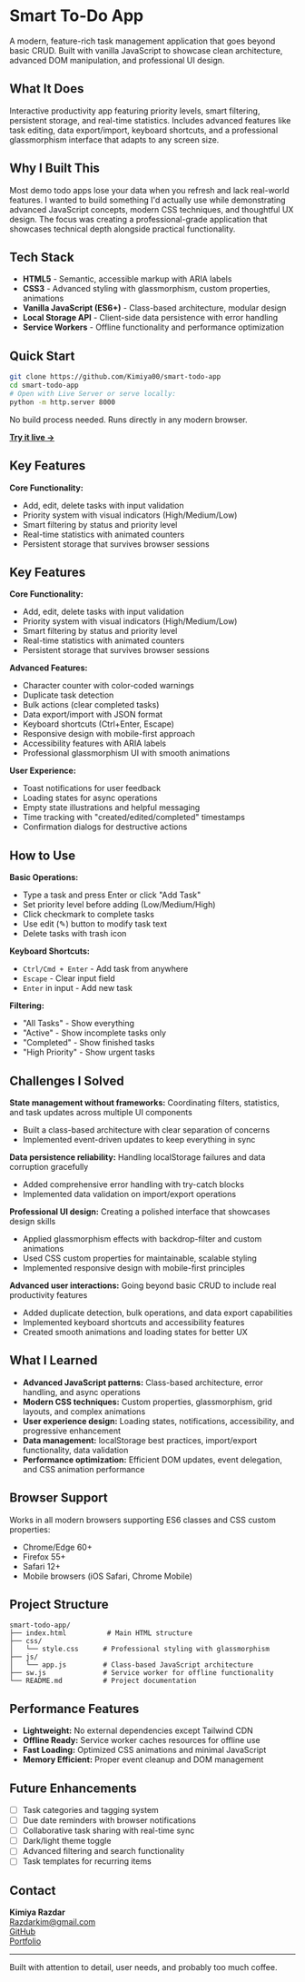 # Smart To-Do App

A modern, feature-rich task management application that goes beyond basic CRUD. Built with vanilla JavaScript to showcase clean architecture, advanced DOM manipulation, and professional UI design.

## What It Does

Interactive productivity app featuring priority levels, smart filtering, persistent storage, and real-time statistics. Includes advanced features like task editing, data export/import, keyboard shortcuts, and a professional glassmorphism interface that adapts to any screen size.

## Why I Built This

Most demo todo apps lose your data when you refresh and lack real-world features. I wanted to build something I'd actually use while demonstrating advanced JavaScript concepts, modern CSS techniques, and thoughtful UX design. The focus was creating a professional-grade application that showcases technical depth alongside practical functionality.

## Tech Stack

- **HTML5** - Semantic, accessible markup with ARIA labels
- **CSS3** - Advanced styling with glassmorphism, custom properties, animations
- **Vanilla JavaScript (ES6+)** - Class-based architecture, modular design
- **Local Storage API** - Client-side data persistence with error handling
- **Service Workers** - Offline functionality and performance optimization

## Quick Start

```bash
git clone https://github.com/Kimiya00/smart-todo-app
cd smart-todo-app
# Open with Live Server or serve locally:
python -m http.server 8000
```

No build process needed. Runs directly in any modern browser.

**[Try it live →](https://kimiya00.github.io/smart-todo-app)**

## Key Features

**Core Functionality:**
- Add, edit, delete tasks with input validation
- Priority system with visual indicators (High/Medium/Low)
- Smart filtering by status and priority level
- Real-time statistics with animated counters
- Persistent storage that survives browser sessions

## Key Features

**Core Functionality:**
- Add, edit, delete tasks with input validation
- Priority system with visual indicators (High/Medium/Low)
- Smart filtering by status and priority level
- Real-time statistics with animated counters
- Persistent storage that survives browser sessions

**Advanced Features:**
- Character counter with color-coded warnings
- Duplicate task detection
- Bulk actions (clear completed tasks)
- Data export/import with JSON format
- Keyboard shortcuts (Ctrl+Enter, Escape)
- Responsive design with mobile-first approach
- Accessibility features with ARIA labels
- Professional glassmorphism UI with smooth animations

**User Experience:**
- Toast notifications for user feedback
- Loading states for async operations
- Empty state illustrations and helpful messaging
- Time tracking with "created/edited/completed" timestamps
- Confirmation dialogs for destructive actions

## How to Use

**Basic Operations:**
- Type a task and press Enter or click "Add Task"
- Set priority level before adding (Low/Medium/High)
- Click checkmark to complete tasks
- Use edit (✎) button to modify task text
- Delete tasks with trash icon

**Keyboard Shortcuts:**
- `Ctrl/Cmd + Enter` - Add task from anywhere
- `Escape` - Clear input field
- `Enter` in input - Add new task

**Filtering:**
- "All Tasks" - Show everything
- "Active" - Show incomplete tasks only
- "Completed" - Show finished tasks
- "High Priority" - Show urgent tasks

## Challenges I Solved

**State management without frameworks:** Coordinating filters, statistics, and task updates across multiple UI components
- Built a class-based architecture with clear separation of concerns
- Implemented event-driven updates to keep everything in sync

**Data persistence reliability:** Handling localStorage failures and data corruption gracefully
- Added comprehensive error handling with try-catch blocks
- Implemented data validation on import/export operations

**Professional UI design:** Creating a polished interface that showcases design skills
- Applied glassmorphism effects with backdrop-filter and custom animations
- Used CSS custom properties for maintainable, scalable styling
- Implemented responsive design with mobile-first principles

**Advanced user interactions:** Going beyond basic CRUD to include real productivity features
- Added duplicate detection, bulk operations, and data export capabilities
- Implemented keyboard shortcuts and accessibility features
- Created smooth animations and loading states for better UX

## What I Learned

- **Advanced JavaScript patterns:** Class-based architecture, error handling, and async operations
- **Modern CSS techniques:** Custom properties, glassmorphism, grid layouts, and complex animations  
- **User experience design:** Loading states, notifications, accessibility, and progressive enhancement
- **Data management:** localStorage best practices, import/export functionality, data validation
- **Performance optimization:** Efficient DOM updates, event delegation, and CSS animation performance

## Browser Support

Works in all modern browsers supporting ES6 classes and CSS custom properties:
- Chrome/Edge 60+
- Firefox 55+
- Safari 12+
- Mobile browsers (iOS Safari, Chrome Mobile)

## Project Structure

```
smart-todo-app/
├── index.html          # Main HTML structure
├── css/
│   └── style.css      # Professional styling with glassmorphism
├── js/
│   └── app.js         # Class-based JavaScript architecture
├── sw.js              # Service worker for offline functionality
└── README.md          # Project documentation
```

## Performance Features

- **Lightweight:** No external dependencies except Tailwind CDN
- **Offline Ready:** Service worker caches resources for offline use
- **Fast Loading:** Optimized CSS animations and minimal JavaScript
- **Memory Efficient:** Proper event cleanup and DOM management

## Future Enhancements

- [ ] Task categories and tagging system
- [ ] Due date reminders with browser notifications
- [ ] Collaborative task sharing with real-time sync
- [ ] Dark/light theme toggle
- [ ] Advanced filtering and search functionality
- [ ] Task templates for recurring items

## Contact

**Kimiya Razdar**  
Razdarkim@gmail.com  
[GitHub](https://github.com/Kimiya00)  
[Portfolio](https://kimiya00.github.io)

---

Built with attention to detail, user needs, and probably too much coffee.